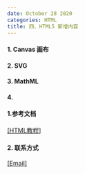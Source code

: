 ```yaml
---
date: October 28 2020
categories: HTML
title: 四、HTML5 新增内容
---
```


#### 1. Canvas 画布

#### 2. SVG

#### 3. MathML

#### 4.

#### 1.参考文档

[[HTML教程]](https://web-oyster.github.io/2020/10/28/HTML/Tutorial/HTML%E6%95%99%E7%A8%8B/)

#### 2. 联系方式

[[Email]](yuanmin8888@outlook.com)
